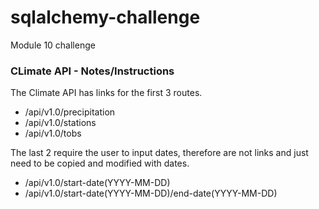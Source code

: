 # sqlalchemy-challenge
Module 10 challenge


### CLimate API - Notes/Instructions
The Climate API has links for the first 3 routes. 
- /api/v1.0/precipitation
- /api/v1.0/stations
- /api/v1.0/tobs
  
The last 2 require the user to input dates, therefore are not links and just need to be copied and modified with dates.
- /api/v1.0/start-date(YYYY-MM-DD)
- /api/v1.0/start-date(YYYY-MM-DD)/end-date(YYYY-MM-DD)
